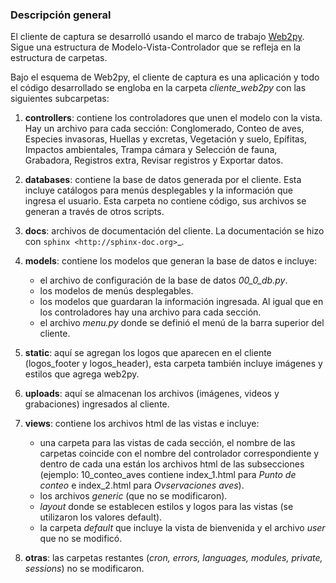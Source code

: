 ### Descripción general

El cliente de captura se desarrolló usando el marco de trabajo 
[Web2py](http://www.web2py.com/). Sigue una estructura de 
Modelo-Vista-Controlador que se refleja en la estructura de carpetas.

Bajo el esquema de Web2py, el cliente de captura es una aplicación y todo el
código desarrollado se engloba en la carpeta *cliente_web2py* con las 
siguientes subcarpetas:

1. **controllers**: contiene los controladores que unen  el modelo con la vista. Hay un archivo para cada sección: Conglomerado, Conteo de aves, Especies invasoras, Huellas y excretas, Vegetación y suelo, Epífitas, Impactos ambientales, Trampa cámara y Selección de fauna, Grabadora, Registros extra, Revisar registros y Exportar datos.

2. **databases**: contiene la base de datos generada por el cliente. Esta incluye catálogos para menús desplegables y la información que ingresa el usuario. Esta carpeta no contiene código, sus archivos se generan a través de otros scripts.

3. **docs**: archivos de documentación del cliente. La documentación se hizo con `sphinx <http://sphinx-doc.org>`_.

4. **models**: contiene los modelos que generan la base de datos e incluye:
	
	+ el archivo de configuración de la base de datos *00_0_db.py*.  
	+ los modelos de menús desplegables.  
	+ los modelos que guardaran la información ingresada. Al igual que en los controladores hay una archivo para cada sección.  
	+ el archivo *menu.py* donde se definió el menú de la barra superior del cliente.

5. **static**: aquí se agregan los logos que aparecen en el cliente (logos_footer y logos_header), esta carpeta también incluye imágenes y estilos que agrega web2py.

6. **uploads**: aquí se almacenan los archivos (imágenes, videos y grabaciones) ingresados al cliente.

7. **views**: contiene los archivos html de las vistas e incluye:
	
	+ una carpeta para las vistas de cada sección, el nombre de las carpetas  coincide con el nombre del controlador correspondiente y dentro de cada una están los archivos html de las subsecciones (ejemplo: 10_conteo_aves contiene index_1.html para *Punto de conteo* e index_2.html para *Ovservaciones aves*).   
	+ los archivos *generic* (que no se modificaron).  
	+ *layout* donde se establecen estilos y logos para las vistas (se utilizaron los valores default).  
	+ la carpeta *default* que incluye la vista de bienvenida y el archivo *user* que no se modificó.

8. **otras**: las carpetas restantes (*cron, errors, languages, modules, private, 
sessions*) no se modificaron.

